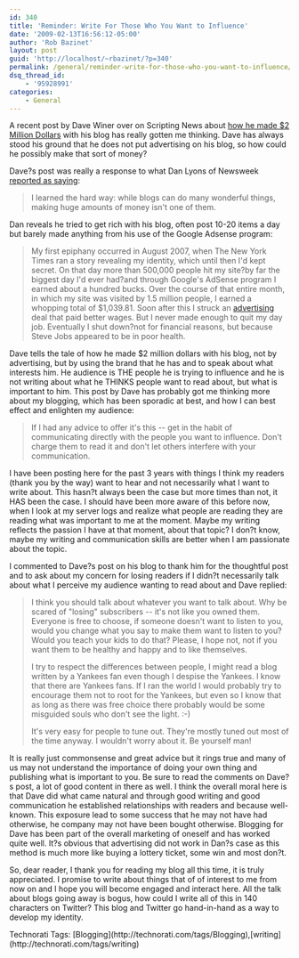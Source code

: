 ```yaml
---
id: 340
title: 'Reminder: Write For Those Who You Want to Influence'
date: '2009-02-13T16:56:12-05:00'
author: 'Rob Bazinet'
layout: post
guid: 'http://localhost/~rbazinet/?p=340'
permalink: /general/reminder-write-for-those-who-you-want-to-influence/
dsq_thread_id:
    - '95928991'
categories:
    - General
---
```


A recent post by Dave Winer over on Scripting News about [how he made $2 Million Dollars](http://www.scripting.com/stories/2009/02/11/howIMadeOver2MillionWithTh.html) with his blog has really gotten me thinking. Dave has always stood his ground that he does not put advertising on his blog, so how could he possibly make that sort of money?

Dave?s post was really a response to what Dan Lyons of Newsweek [reported as saying](http://www.newsweek.com/id/183666):

> I learned the hard way: while blogs can do many wonderful things, making huge amounts of money isn't one of them.

Dan reveals he tried to get rich with his blog, often post 10-20 items a day but barely made anything from his use of the Google Adsense program:

> My first epiphany occurred in August 2007, when The New York Times ran a story revealing my identity, which until then I'd kept secret. On that day more than 500,000 people hit my site?by far the biggest day I'd ever had?and through Google's AdSense program I earned about a hundred bucks. Over the course of that entire month, in which my site was visited by 1.5 million people, I earned a whopping total of $1,039.81. Soon after this I struck an [advertising](http://www.newsweek.com/related.aspx?subject=Advertising) deal that paid better wages. But I never made enough to quit my day job. Eventually I shut down?not for financial reasons, but because Steve Jobs appeared to be in poor health.

Dave tells the tale of how he made $2 million dollars with his blog, not by advertising, but by using the brand that he has and to speak about what interests him. He audience is THE people he is trying to influence and he is not writing about what he THINKS people want to read about, but what is important to him. This post by Dave has probably got me thinking more about my blogging, which has been sporadic at best, and how I can best effect and enlighten my audience:

> If I had any advice to offer it's this -- get in the habit of communicating directly with the people you want to influence. Don't charge them to read it and don't let others interfere with your communication.

I have been posting here for the past 3 years with things I think my readers (thank you by the way) want to hear and not necessarily what I want to write about. This hasn?t always been the case but more times than not, it HAS been the case. I should have been more aware of this before now, when I look at my server logs and realize what people are reading they are reading what was important to me at the moment. Maybe my writing reflects the passion I have at that moment, about that topic? I don?t know, maybe my writing and communication skills are better when I am passionate about the topic.

I commented to Dave?s post on his blog to thank him for the thoughtful post and to ask about my concern for losing readers if I didn?t necessarily talk about what I perceive my audience wanting to read about and Dave replied:

> I think you should talk about whatever you want to talk about. Why be scared of "losing" subscribers -- it's not like you owned them. Everyone is free to choose, if someone doesn't want to listen to you, would you change what you say to make them want to listen to you? Would you teach your kids to do that? Please, I hope not, not if you want them to be healthy and happy and to like themselves.
> 
> I try to respect the differences between people, I might read a blog written by a Yankees fan even though I despise the Yankees. I know that there are Yankees fans. If I ran the world I would probably try to encourage them not to root for the Yankees, but even so I know that as long as there was free choice there probably would be some misguided souls who don't see the light. :-)
> 
> It's very easy for people to tune out. They're mostly tuned out most of the time anyway. I wouldn't worry about it. Be yourself man!

It is really just commonsense and great advice but it rings true and many of us may not understand the importance of doing your own thing and publishing what is important to you. Be sure to read the comments on Dave?s post, a lot of good content in there as well. I think the overall moral here is that Dave did what came natural and through good writing and good communication he established relationships with readers and because well-known. This exposure lead to some success that he may not have had otherwise, he company may not have been bought otherwise. Blogging for Dave has been part of the overall marketing of oneself and has worked quite well. It?s obvious that advertising did not work in Dan?s case as this method is much more like buying a lottery ticket, some win and most don?t.

So, dear reader, I thank you for reading my blog all this time, it is truly appreciated. I promise to write about things that of of interest to me from now on and I hope you will become engaged and interact here. All the talk about blogs going away is bogus, how could I write all of this in 140 characters on Twitter? This blog and Twitter go hand-in-hand as a way to develop my identity.

<div class="wlWriterEditableSmartContent" id="scid:0767317B-992E-4b12-91E0-4F059A8CECA8:750ac64e-4893-4778-b3db-b776b9436710" style="padding-right: 0px; display: inline; padding-left: 0px; float: none; padding-bottom: 0px; margin: 0px; padding-top: 0px">Technorati Tags: [Blogging](http://technorati.com/tags/Blogging),[writing](http://technorati.com/tags/writing)</div>